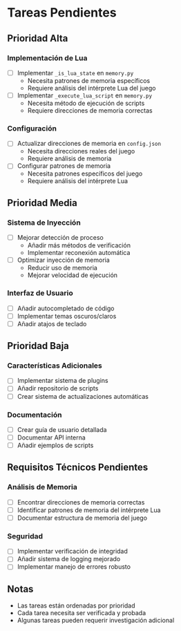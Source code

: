 # Tareas Pendientes

## Prioridad Alta

### Implementación de Lua
- [ ] Implementar `_is_lua_state` en `memory.py`
  - Necesita patrones de memoria específicos
  - Requiere análisis del intérprete Lua del juego
- [ ] Implementar `_execute_lua_script` en `memory.py`
  - Necesita método de ejecución de scripts
  - Requiere direcciones de memoria correctas

### Configuración
- [ ] Actualizar direcciones de memoria en `config.json`
  - Necesita direcciones reales del juego
  - Requiere análisis de memoria
- [ ] Configurar patrones de memoria
  - Necesita patrones específicos del juego
  - Requiere análisis del intérprete Lua

## Prioridad Media

### Sistema de Inyección
- [ ] Mejorar detección de proceso
  - Añadir más métodos de verificación
  - Implementar reconexión automática
- [ ] Optimizar inyección de memoria
  - Reducir uso de memoria
  - Mejorar velocidad de ejecución

### Interfaz de Usuario
- [ ] Añadir autocompletado de código
- [ ] Implementar temas oscuros/claros
- [ ] Añadir atajos de teclado

## Prioridad Baja

### Características Adicionales
- [ ] Implementar sistema de plugins
- [ ] Añadir repositorio de scripts
- [ ] Crear sistema de actualizaciones automáticas

### Documentación
- [ ] Crear guía de usuario detallada
- [ ] Documentar API interna
- [ ] Añadir ejemplos de scripts

## Requisitos Técnicos Pendientes

### Análisis de Memoria
- [ ] Encontrar direcciones de memoria correctas
- [ ] Identificar patrones de memoria del intérprete Lua
- [ ] Documentar estructura de memoria del juego

### Seguridad
- [ ] Implementar verificación de integridad
- [ ] Añadir sistema de logging mejorado
- [ ] Implementar manejo de errores robusto

## Notas
- Las tareas están ordenadas por prioridad
- Cada tarea necesita ser verificada y probada
- Algunas tareas pueden requerir investigación adicional 